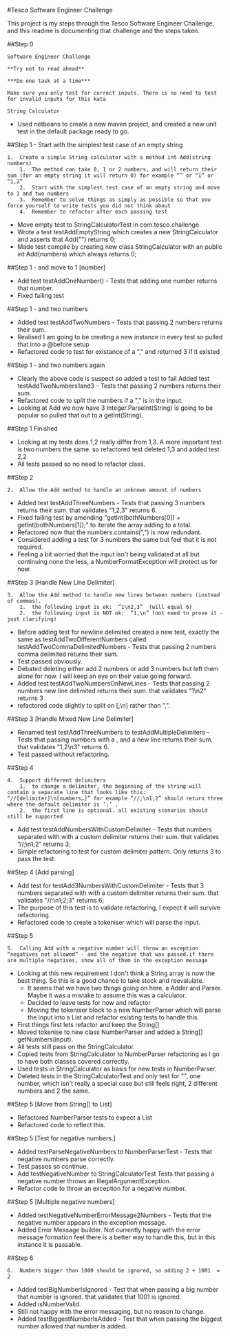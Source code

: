 #Tesco Software Engineer Challenge

This project is my steps through the Tesco Software Engineer Challenge, and this readme is documenting that challenge and the steps taken.

##Step 0

    Software Engineer Challenge

    **Try not to read ahead**

    ***Do one task at a time***

    Make sure you only test for correct inputs. There is no need to test for invalid inputs for this kata

    String Calculator

* Used netbeans to create a new maven project, and created a new unit test in the default package ready to go.

##Step 1 - Start with the simplest test case of an empty string

    1.	Create a simple String calculator with a method int Add(string numbers)
        1.	The method can take 0, 1 or 2 numbers, and will return their sum (for an empty string it will return 0) for example “” or “1” or “1,2”
        2.	Start with the simplest test case of an empty string and move to 1 and two numbers
        3.	Remember to solve things as simply as possible so that you force yourself to write tests you did not think about
        4.	Remember to refactor after each passing test

* Move empty test to StringCalculatorTest in com.tesco.challenge
* Wrote a test testAddEmptyString which creates a new StringCalculator and asserts that Add("") returns 0;
* Made test compile by creating new class StringCalculator with an public int Add(numbers) which always returns 0;

##Step 1 - and move to 1 [number]

* Add test testAddOneNumber() - Tests that adding one number returns that number.
* Fixed failing test

##Step 1 - and two numbers

* Added test testAddTwoNumbers - Tests that passing 2 numbers returns their sum.
* Realised I am going to be creating a new instance in every test so pulled that into a @before setup
* Refactored code to test for existance of a "," and returned 3 if it existed

##Step 1 - and two numbers again

* Clearly the above code is suspect so added a test to fail Added test testAddTwoNumbers1and3 - Tests that passing 2 numbers returns their sum.
* Refactored code to split the numbers if a "," is in the input.
* Looking at Add we now have 3 Integer.ParseInt(String) is going to be popular so pulled that out to a getInt(String).

##Step 1 Finished

* Looking at my tests does 1,2 really differ from 1,3. A more important test is two numbers the same. so refactored test deleted 1,3 and added test 2,2
* All tests passed so no need to refactor class.

##Step 2

    2.	Allow the Add method to handle an unknown amount of numbers

* Added test testAddThreeNumbers - Tests that passing 3 numbers returns their sum. that validates "1,2,3" returns 6.
* Fixed failing test by amending "getInt(bothNumbers[0]) + getInt(bothNumbers[1]);" to iterate the array adding to a total.
* Refactored now that the numbers.contains(",") is now redundant.
* Considered adding a test for 3 numbers the same but feel that it is not required.
* Feeling a bit worried that the input isn't being validated at all but continuing none the less, a NumberFormatException will protect us for now.

##Step 3 [Handle New Line Delimiter]

    3.	Allow the Add method to handle new lines between numbers (instead of commas).
        1.	the following input is ok:  “1\n2,3”  (will equal 6)
        2.	the following input is NOT ok:  “1,\n” (not need to prove it - just clarifying)

* Before adding test for newline delimited created a new test, exactly the same as testAddTwoDifferentNumbers called testAddTwoCommaDelimitedNumbers - Tests that passing 2 numbers comma delimited returns their sum.
* Test passed obviously.
* Debated deleting either add 2 numbers or add 3 numbers but left them alone for now. I will keep an eye on their value going forward.
* Added test testAddTwoNumbersOnNewLines - Tests that passing 2 numbers new line delimited returns their sum. that validates "1\n2" returns 3
* refactored code slightly to split on [,\\n] rather than ",".

##Step 3 [Handle Mixed New Line Delimiter]

* Renamed test testAddThreeNumbers to testAddMultipleDelimiters - Tests that passing numbers with a , and a new line returns their sum. that validates  "1,2\n3" returns 6.
* Test passed without refactoring.

##Step 4

    4.	Support different delimiters
        1.	to change a delimiter, the beginning of the string will contain a separate line that looks like this:   “//[delimiter]\n[numbers…]” for example “//;\n1;2” should return three where the default delimiter is ‘;’ .
        2.	the first line is optional. all existing scenarios should still be supported

* Add test testAddNumbersWithCustomDelimiter - Tests that numbers separated with with a custom delimiter returns their sum. that validates “//;\n1;2” returns 3;
* Simple refactoring to test for custom delimiter pattern. Only returns 3 to pass the test.

##Step 4 [Add parsing]

* Add test for testAdd3NumbersWithCustomDelimiter - Tests that 3 numbers separated with with a custom delimiter returns their sum. that validates "//:\n1;2;3" returns 6;
* The purpose of this test is to validate refactoring, I expect it will survive refactoring.
* Refactored code to create a tokeniser which will parse the input.

##Step 5

    5.	Calling Add with a negative number will throw an exception “negatives not allowed” - and the negative that was passed.if there are multiple negatives, show all of them in the exception message

* Looking at this new requirement I don't think a String array is now the best thing. So this is a good chance to take stock and reevalulate.
  * It seems that we have two things going on here, a Adder and Parser. Maybe it was a mistake to assume this was a calculator.
  * Decided to leave tests for now and refactor
  * Moving the tokeniser block to a new NumberParser which will parse the input into a List<Integer> and refactor existing tests to handle this.
* First things first lets refactor and keep the String[]
* Moved tokenise to new class NumberParser and added a String[] getNumbers(input).
* All tests still pass on the StringCalculator.
* Copied tests from StringCalculator to NumberParser refactoring as I go to have both classes covered correctly.
* Used tests in StringCalculator as basis for new tests in NumberParser.
* Deleted tests in the StringCalculatorTest and only test for "", one number, which isn't really a special case but still feels right, 2 different numbers and 2 the same.

##Step 5 [Move from String[] to List<Integer>]

* Refactored NumberParser tests to expect a List<Integer>
* Refactored code to reflect this.

##Step 5 [Test for negative numbers.]

* Added testParseNegativeNumbers to NumberParserTest - Tests that negative numbers parse correctly.
* Test passes so continue.
* Add testNegativeNumber to StringCalculatorTest Tests that passing a negative number throws an IllegalArgumentException.
* Refactor code to throw an exception for a negative number.

##Step 5 [Multiple negative numbers]

* Added testNegativeNumberErrorMessage2Numbers - Tests that the negative number appears in the exception message.
* Added Error Message builder. Not currently happy with the error message formation feel there is a better way to handle this, but in this instance it is passable.

##Step 6

    6.	Numbers bigger than 1000 should be ignored, so adding 2 + 1001  = 2

* Added testBigNumberIsIgnored - Test that when passing a big number that number is ignored. that validates that 1001 is ignored.
* Added isNumberValid.
* Still not happy with the error messaging, but no reason to change.
* Added testBiggestNumberIsAdded - Test that when passing the biggest number allowed that number is added.

